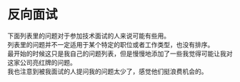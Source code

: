 # 反向面试

下面列表里的问题对于参加技术面试的人来说可能有些用。  
列表里的问题并不一定适用于某个特定的职位或者工作类型，也没有排序。  
最开始的时候这只是我自己的问题列表，但是慢慢地添加了一些我觉得可能让我对这家公司亮红牌的问题。  
我也注意到被我面试的人提问我的问题太少了，感觉他们挺浪费机会的。
